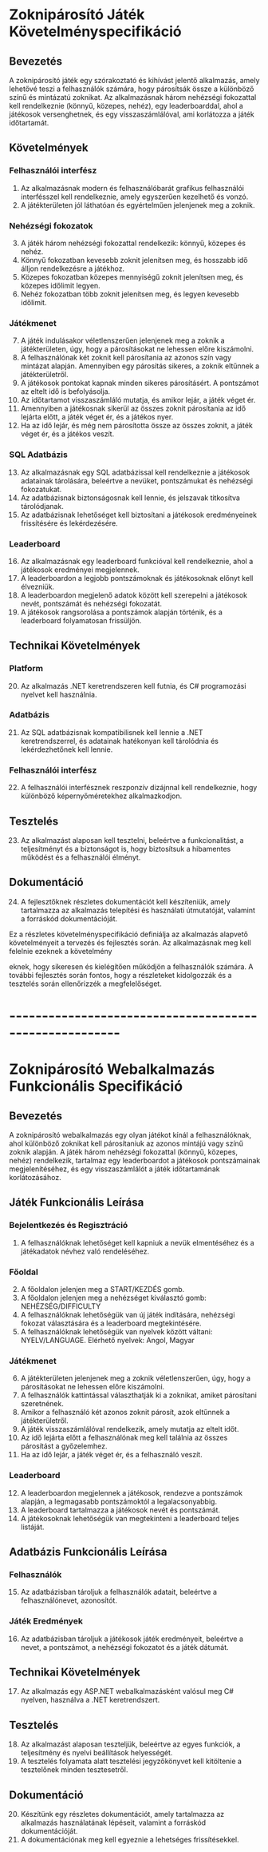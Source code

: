 # Zoknipárosító Játék Követelményspecifikáció

## Bevezetés
A zoknipárosító játék egy szórakoztató és kihívást jelentő alkalmazás, amely lehetővé teszi a felhasználók számára, hogy párosítsák össze a különböző színű és mintázatú zoknikat. Az alkalmazásnak három nehézségi fokozattal kell rendelkeznie (könnyű, közepes, nehéz), egy leaderboarddal, ahol a játékosok versenghetnek, és egy visszaszámlálóval, ami korlátozza a játék időtartamát.

## Követelmények

### Felhasználói interfész
1. Az alkalmazásnak modern és felhasználóbarát grafikus felhasználói interfésszel kell rendelkeznie, amely egyszerűen kezelhető és vonzó.
2. A játékterületen jól láthatóan és egyértelműen jelenjenek meg a zoknik.

### Nehézségi fokozatok
3. A játék három nehézségi fokozattal rendelkezik: könnyű, közepes és nehéz.
4. Könnyű fokozatban kevesebb zoknit jelenítsen meg, és hosszabb idő álljon rendelkezésre a játékhoz.
5. Közepes fokozatban közepes mennyiségű zoknit jelenítsen meg, és közepes időlimit legyen.
6. Nehéz fokozatban több zoknit jelenítsen meg, és legyen kevesebb időlimit.

### Játékmenet
7. A játék indulásakor véletlenszerűen jelenjenek meg a zoknik a játékterületen, úgy, hogy a párosításokat ne lehessen előre kiszámolni.
8. A felhasználónak két zoknit kell párosítania az azonos szín vagy mintázat alapján. Amennyiben egy párosítás sikeres, a zoknik eltűnnek a játékterületről.
9. A játékosok pontokat kapnak minden sikeres párosításért. A pontszámot az eltelt idő is befolyásolja.
10. Az időtartamot visszaszámláló mutatja, és amikor lejár, a játék véget ér.
11. Amennyiben a játékosnak sikerül az összes zoknit párosítania az idő lejárta előtt, a játék véget ér, és a játékos nyer.
12. Ha az idő lejár, és még nem párosította össze az összes zoknit, a játék véget ér, és a játékos veszít.

### SQL Adatbázis
13. Az alkalmazásnak egy SQL adatbázissal kell rendelkeznie a játékosok adatainak tárolására, beleértve a nevüket, pontszámukat és nehézségi fokozatukat.
14. Az adatbázisnak biztonságosnak kell lennie, és jelszavak titkosítva tárolódjanak.
15. Az adatbázisnak lehetőséget kell biztosítani a játékosok eredményeinek frissítésére és lekérdezésére.

### Leaderboard
16. Az alkalmazásnak egy leaderboard funkcióval kell rendelkeznie, ahol a játékosok eredményei megjelennek.
17. A leaderboardon a legjobb pontszámoknak és játékosoknak előnyt kell élvezniük.
18. A leaderboardon megjelenő adatok között kell szerepelni a játékosok nevét, pontszámát és nehézségi fokozatát.
19. A játékosok rangsorolása a pontszámok alapján történik, és a leaderboard folyamatosan frissüljön.

## Technikai Követelmények

### Platform
20. Az alkalmazás .NET keretrendszeren kell futnia, és C# programozási nyelvet kell használnia.

### Adatbázis
21. Az SQL adatbázisnak kompatibilisnek kell lennie a .NET keretrendszerrel, és adatainak hatékonyan kell tárolódnia és lekérdezhetőnek kell lennie.

### Felhasználói interfész
22. A felhasználói interfésznek reszponzív dizájnnal kell rendelkeznie, hogy különböző képernyőméretekhez alkalmazkodjon.

## Tesztelés
23. Az alkalmazást alaposan kell tesztelni, beleértve a funkcionalitást, a teljesítményt és a biztonságot is, hogy biztosítsuk a hibamentes működést és a felhasználói élményt.

## Dokumentáció
24. A fejlesztőknek részletes dokumentációt kell készíteniük, amely tartalmazza az alkalmazás telepítési és használati útmutatóját, valamint a forráskód dokumentációját.

Ez a részletes követelményspecifikáció definiálja az alkalmazás alapvető követelményeit a tervezés és fejlesztés során. Az alkalmazásnak meg kell felelnie ezeknek a követelmény

eknek, hogy sikeresen és kielégítően működjön a felhasználók számára. A további fejlesztés során fontos, hogy a részleteket kidolgozzák és a tesztelés során ellenőrizzék a megfelelőséget.

# -------------------------------------------------------

# Zoknipárosító Webalkalmazás Funkcionális Specifikáció

## Bevezetés

A zoknipárosító webalkalmazás egy olyan játékot kínál a felhasználóknak, ahol különböző zoknikat kell párosítaniuk az azonos mintájú vagy színű zoknik alapján. A játék három nehézségi fokozattal (könnyű, közepes, nehéz) rendelkezik, tartalmaz egy leaderboardot a játékosok pontszámainak megjelenítéséhez, és egy visszaszámlálót a játék időtartamának korlátozásához.

## Játék Funkcionális Leírása

### Bejelentkezés és Regisztráció

1. A felhasználóknak lehetőséget kell kapniuk a nevük elmentéséhez és a játékadatok névhez való rendeléséhez.

### Főoldal

2. A főoldalon jelenjen meg a START/KEZDÉS gomb.
3. A főoldalon jelenjen meg a nehézséget kiválasztó gomb: NEHÉZSÉG/DIFFICULTY 
4. A felhasználóknak lehetőségük van új játék indítására, nehézségi fokozat választására és a leaderboard megtekintésére.
5. A felhasználóknak lehetőségük van nyelvek között váltani: NYELV/LANGUAGE. Elérhető nyelvek: Angol, Magyar

### Játékmenet

6. A játékterületen jelenjenek meg a zoknik véletlenszerűen, úgy, hogy a párosításokat ne lehessen előre kiszámolni.
7. A felhasználók kattintással választhatják ki a zoknikat, amiket párosítani szeretnének.
8. Amikor a felhasználó két azonos zoknit párosít, azok eltűnnek a játékterületről.
9. A játék visszaszámlálóval rendelkezik, amely mutatja az eltelt időt.
10. Az idő lejárta előtt a felhasználónak meg kell találnia az összes párosítást a győzelemhez.
11. Ha az idő lejár, a játék véget ér, és a felhasználó veszít.

### Leaderboard

12. A leaderboardon megjelennek a játékosok, rendezve a pontszámok alapján, a legmagasabb pontszámoktól a legalacsonyabbig.
13. A leaderboard tartalmazza a játékosok nevét és pontszámát.
14. A játékosoknak lehetőségük van megtekinteni a leaderboard teljes listáját.

## Adatbázis Funkcionális Leírása

### Felhasználók

15. Az adatbázisban tároljuk a felhasználók adatait, beleértve a felhasználónevet, azonosítót.

### Játék Eredmények

16. Az adatbázisban tároljuk a játékosok játék eredményeit, beleértve a nevet, a pontszámot, a nehézségi fokozatot és a játék dátumát.

## Technikai Követelmények

17. Az alkalmazás egy ASP.NET webalkalmazásként valósul meg C# nyelven, használva a .NET keretrendszert.

## Tesztelés

18. Az alkalmazást alaposan teszteljük, beleértve az egyes funkciók, a teljesítmény és nyelvi beállítások helyességét.
19. A tesztelés folyamata alatt tesztelési jegyzőkönyvet kell kitöltenie a tesztelőnek minden tesztesetről.



## Dokumentáció

20. Készítünk egy részletes dokumentációt, amely tartalmazza az alkalmazás használatának lépéseit, valamint a forráskód dokumentációját.
21. A dokumentációnak meg kell egyeznie a lehetséges frissítésekkel.

